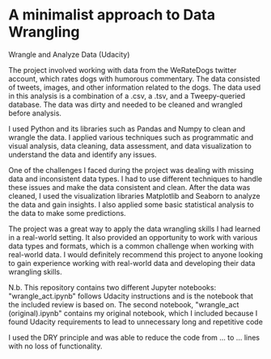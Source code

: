 # A minimalist approach to Data Wrangling
Wrangle and Analyze Data (Udacity)

The project involved working with data from the WeRateDogs twitter account, which rates dogs with humorous commentary. The data consisted of tweets, images, and other information related to the dogs. The data used in this analysis is a combination of a .csv, a .tsv, and a Tweepy-queried database. The data was dirty and needed to be cleaned and wrangled before analysis.

I used Python and its libraries such as Pandas and Numpy to clean and wrangle the data. I applied various techniques such as programmatic and visual analysis, data cleaning, data assessment, and data visualization to understand the data and identify any issues.

One of the challenges I faced during the project was dealing with missing data and inconsistent data types. I had to use different techniques to handle these issues and make the data consistent and clean. After the data was cleaned, I used the visualization libraries Matplotlib and Seaborn to analyze the data and gain insights. I also applied some basic statistical analysis to the data to make some predictions.

The project was a great way to apply the data wrangling skills I had learned in a real-world setting. It also provided an opportunity to work with various data types and formats, which is a common challenge when working with real-world data. I would definitely recommend this project to anyone looking to gain experience working with real-world data and developing their data wrangling skills.

N.b. This repository contains two different Jupyter notebooks: "wrangle_act.ipynb" follows Udacity instructions and is the notebook that the included review is based on. The second notebook, "wrangle_act (original).ipynb" contains my original notebook, which I included because I found Udacity requirements to lead to unnecessary long and repetitive code

I used the DRY principle and was able to reduce the code from ... to ... lines with no loss of functionality.
